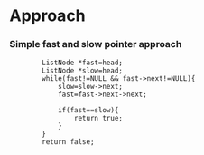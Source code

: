 # Approach

### Simple fast and slow pointer approach 

```
        ListNode *fast=head;
        ListNode *slow=head;
        while(fast!=NULL && fast->next!=NULL){
            slow=slow->next;
            fast=fast->next->next;

            if(fast==slow){
                return true;
            }
        }
        return false;
```